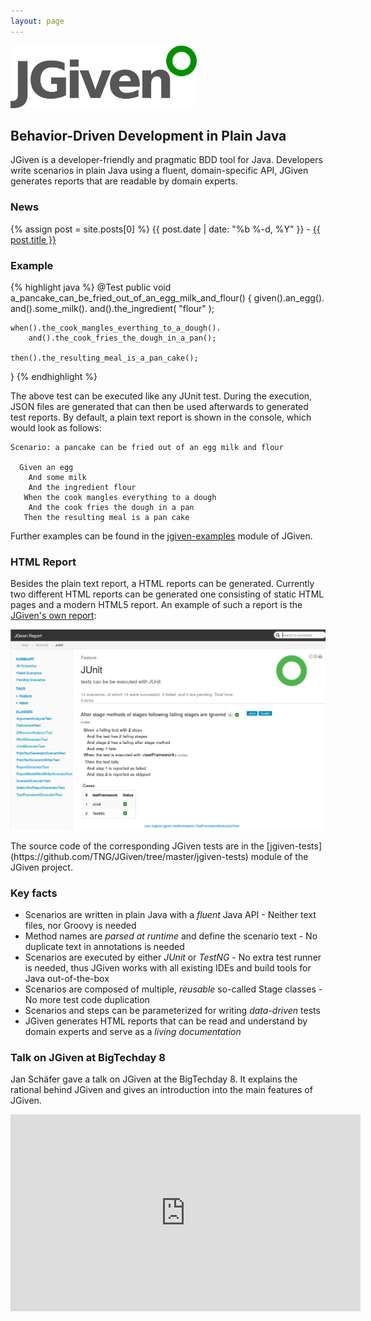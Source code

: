 ```yaml
---
layout: page
---
```


<img height="100px" class="logo" alt="JGiven Logo" src="img/logo.png" />

## Behavior-Driven Development in Plain Java

JGiven is a developer-friendly and pragmatic BDD tool for Java. Developers write scenarios in plain Java using a fluent, domain-specific API, JGiven generates reports that are readable by domain experts.

### News

{% assign post = site.posts[0] %}
<span class="post-date">{{ post.date | date: "%b %-d, %Y" }}</span> - <a class="post-link" href="{{ post.url | prepend: site.baseurl }}">{{ post.title }}</a>

### Example

{% highlight java %}
@Test
public void a_pancake_can_be_fried_out_of_an_egg_milk_and_flour() {
    given().an_egg().
        and().some_milk().
        and().the_ingredient( "flour" );

    when().the_cook_mangles_everthing_to_a_dough().
        and().the_cook_fries_the_dough_in_a_pan();

    then().the_resulting_meal_is_a_pan_cake();
}
{% endhighlight %}

The above test can be executed like any JUnit test. During the execution, JSON files are generated that can then be used afterwards to generated test reports. By default, a plain text report is shown in the console, which would look as follows:

```
Scenario: a pancake can be fried out of an egg milk and flour

  Given an egg
    And some milk
    And the ingredient flour
   When the cook mangles everything to a dough
    And the cook fries the dough in a pan
   Then the resulting meal is a pan cake
```

Further examples can be found in the [jgiven-examples](https://github.com/TNG/JGiven/tree/master/jgiven-examples/src/test/java/com/tngtech/jgiven/examples) module of JGiven.

### HTML Report

Besides the plain text report, a HTML reports can be generated. Currently two different HTML reports can be generated one consisting of static HTML pages and a modern HTML5 report. An example of such a report is the [JGiven's own report]({{site.baseurl}}/jgiven-report/html5):
<p>
<a href="{{site.baseurl}}/jgiven-report/html5"><img id="jgivenreport" alt="JGiven HTML5 report of JGiven" width="560" src="img/html5report.png" /></a>
</p>
The source code of the corresponding JGiven tests are in the [jgiven-tests](https://github.com/TNG/JGiven/tree/master/jgiven-tests) module of the JGiven project.

### Key facts

* Scenarios are written in plain Java with a _fluent_ Java API - Neither text files, nor Groovy is needed
* Method names are *parsed at runtime* and define the scenario text - No duplicate text in annotations is needed
* Scenarios are executed by either *JUnit* or *TestNG* - No extra test runner is needed, thus JGiven works with all existing IDEs and build tools for Java out-of-the-box
* Scenarios are composed of multiple, *reusable* so-called Stage classes - No more test code duplication
* Scenarios and steps can be parameterized for writing *data-driven* tests
* JGiven generates HTML reports that can be read and understand by domain experts and serve as a *living documentation*


### Talk on JGiven at BigTechday 8

Jan Schäfer gave a talk on JGiven at the BigTechday 8. It explains the rational behind JGiven and gives an introduction into the main features of JGiven.

<iframe class="shadow-frame" width="560" height="315" src="https://www.youtube.com/embed/gh_yjb3x8Yc" frameborder="0" allowfullscreen></iframe>
